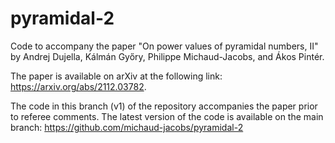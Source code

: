 # pyramidal-2
Code to accompany the paper "On power values of pyramidal numbers, II" by Andrej Dujella, Kálmán Győry, Philippe Michaud-Jacobs, and Ákos Pintér.

The paper is available on arXiv at the following link: https://arxiv.org/abs/2112.03782.

The code in this branch (v1) of the repository accompanies the paper prior to referee comments. The latest version of the code is available on the main branch: https://github.com/michaud-jacobs/pyramidal-2
